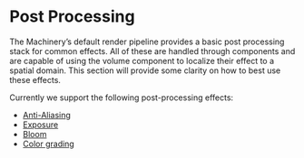 # Post Processing

The Machinery’s default render pipeline provides a basic post processing stack for common effects. All of these are handled through components and are capable of using the volume component to localize their effect to a spatial domain. This section will provide some clarity on how to best use these effects.

Currently we support the following post-processing effects:
- [Anti-Aliasing]({{base_url}}/graphics/post_processing/aa.html)
- [Exposure]({{base_url}}/graphics/post_processing/exposure.html)
- [Bloom]({{base_url}}/graphics/post_processing/bloom.html)
- [Color grading]({{base_url}}/graphics/post_processing/color_grading.html)
